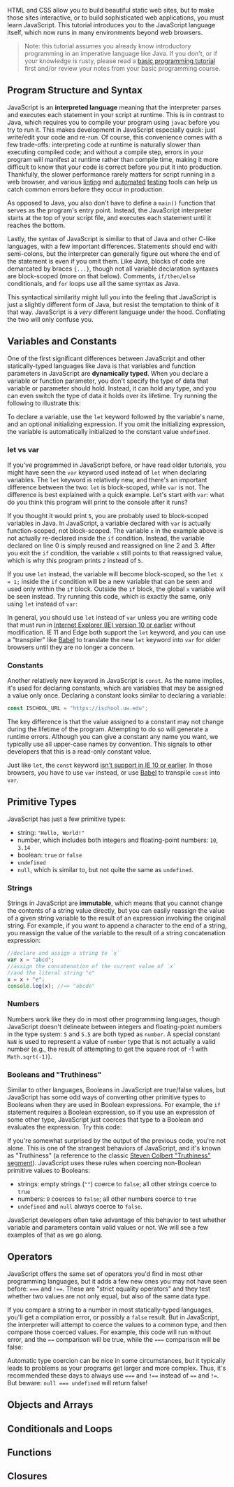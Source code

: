 HTML and CSS allow you to build beautiful static web sites, but to make those sites interactive, or to build sophisticated web applications, you must learn JavaScript. This tutorial introduces you to the JavaScript language itself, which now runs in many environments beyond web browsers.

> Note: this tutorial assumes you already know introductory programming in an imperative language like Java. If you don't, or if your knowledge is rusty, please read a [basic programming tutorial](https://en.wikiversity.org/wiki/Introduction_to_Programming) first and/or review your notes from your basic programming course.

## Program Structure and Syntax

JavaScript is an **interpreted language** meaning that the interpreter parses and executes each statement in your script at runtime. This is in contrast to Java, which requires you to compile your program using `javac` before you try to run it. This makes development in JavaScript especially quick: just write/edit your code and re-run. Of course, this convenience comes with a few trade-offs: interpreting code at runtime is naturally slower than executing compiled code; and without a compile step, errors in your program will manifest at runtime rather than compile time, making it more difficult to know that your code is correct before you put it into production. Thankfully, the slower performance rarely matters for script running in a web browser, and various [linting](https://eslint.org/) and [automated](https://mochajs.org/) [testing](https://facebook.github.io/jest/) tools can help us catch common errors before they occur in production.

As opposed to Java, you also don't have to define a `main()` function that serves as the program's entry point. Instead, the JavaScript interpreter starts at the top of your script file, and executes each statement until it reaches the bottom.

Lastly, the syntax of JavaScript is similar to that of Java and other C-like languages, with a few important differences. Statements should end with semi-colons, but the interpreter can generally figure out where the end of the statement is even if you omit them. Like Java, blocks of code are demarcated by braces `{...}`, though not all variable declaration syntaxes are block-scoped (more on that below). Comments, `if/then/else` conditionals, and `for` loops use all the same syntax as Java.

This syntactical similarity might lull you into the feeling that JavaScript is just a slightly different form of Java, but resist the temptation to think of it that way. JavaScript is a _very_ different language under the hood. Conflating the two will only confuse you.

## Variables and Constants

One of the first significant differences between JavaScript and other statically-typed languages like Java is that variables and function parameters in JavaScript are **dynamically typed**. When you declare a variable or function parameter, you don't specify the type of data that variable or parameter should hold. Instead, it can hold any type, and you can even switch the type of data it holds over its lifetime. Try running the following to illustrate this:

<script src="//repl.it/embed/KxQ0/1.js"></script>

To declare a variable, use the `let` keyword followed by the variable's name, and an optional initializing expression. If you omit the initializing expression, the variable is automatically initialized to the constant value `undefined`.

### let vs var

If you've programmed in JavaScript before, or have read older tutorials, you might have seen the `var` keyword used instead of `let` when declaring variables. The `let` keyword is relatively new, and there's an important difference between the two: `let` is block-scoped, while `var` is not. The difference is best explained with a quick example. Let's start with `var`: what do you think this program will print to the console after it runs?

<script src="//repl.it/embed/KxSg/1.js"></script>

If you thought it would print `5`, you are probably used to block-scoped variables in Java. In JavaScript, a variable declared with `var` is actually function-scoped, not block-scoped. The variable `x` in the example above is not actually re-declared inside the `if` condition. Instead, the variable declared on line 0 is simply reused and reassigned on line 2 and 3. After you exit the `if` condition, the variable `x` still points to that reassigned value, which is why this program prints `2` instead of `5`.

If you use `let` instead, the variable will become block-scoped, so the `let x = 1;` inside the `if` condition will be a new variable that can be seen and used only within the `if` block. Outside the `if` block, the global `x` variable will be seen instead. Try running this code, which is exactly the same, only using `let` instead of `var`:

<script src="//repl.it/embed/KxSx/0.js"></script>

In general, you should use `let` instead of `var` unless you are writing code that must run in [Internet Explorer (IE) version 10 or earlier](http://caniuse.com/#feat=let) without modification. IE 11 and Edge both support the `let` keyword, and you can use a "transpiler" like [Babel](https://babeljs.io/) to translate the new `let` keyword into `var` for older browsers until they are no longer a concern.

### Constants

Another relatively new keyword in JavaScript is `const`. As the name implies, it's used for declaring constants, which are variables that may be assigned a value only once. Declaring a constant looks similar to declaring a variable:

```javascript
const ISCHOOL_URL = "https://ischool.uw.edu";
```

The key difference is that the value assigned to a constant may not change during the lifetime of the program. Attempting to do so will generate a runtime errors. Although you can give a constant any name you want, we typically use all upper-case names by convention. This signals to other developers that this is a read-only constant value.

Just like `let`, the `const` keyword [isn't support in IE 10 or earlier](http://caniuse.com/#feat=const). In those browsers, you have to use `var` instead, or use [Babel](https://babeljs.io/) to transpile `const` into `var`.

## Primitive Types

JavaScript has just a few primitive types:

- string: `"Hello, World!"`
- number, which includes both integers and floating-point numbers: `10`, `3.14`
- boolean: `true` or `false`
- `undefined`
- `null`, which is similar to, but not quite the same as `undefined`.

### Strings

Strings in JavaScript are **immutable**, which means that you cannot change the contents of a string value directly, but you can easily reassign the value of a given string variable to the result of an expression involving the original string. For example, if you want to append a character to the end of a string, you reassign the value of the variable to the result of a string concatenation expression:

```javascript
//declare and assign a string to `x`
var x = "abcd";
//assign the concatenation of the current value of `x` 
//and the literal string "e"
x = x + "e"; 
console.log(x); //=> "abcde"
```

### Numbers

Numbers work like they do in most other programming languages, though JavaScript doesn't delineate between integers and floating-point numbers in the type system: `5` and `5.5` are both typed as `number`. A special constant `NaN` is used to represent a value of `number` type that is not actually a valid number (e.g., the result of attempting to get the square root of -1 with `Math.sqrt(-1)`).

### Booleans and "Truthiness"

Similar to other languages, Booleans in JavaScript are true/false values, but JavaScript has some odd ways of converting other primitive types to Booleans when they are used in Boolean expressions. For example, the `if` statement requires a Boolean expression, so if you use an expression of some other type, JavaScript just coerces that type to a Boolean and evaluates the expression. Try this code:

<script src="//repl.it/embed/Kx4V/4.js"></script>

If you're somewhat surprised by the output of the previous code, you're not alone. This is one of the strangest behaviors of JavaScript, and it's known as "Truthiness" (a reference to the classic [Steven Colbert "Truthiness" segment](http://www.cc.com/video-clips/63ite2/the-colbert-report-the-word---truthiness)). JavaScript uses these rules when coercing non-Boolean primitive values to Booleans:

- strings: empty strings (`""`) coerce to `false`; all other strings coerce to `true`
- numbers: `0` coerces to `false`; all other numbers coerce to `true`
- `undefined` and `null` always coerce to `false`.

JavaScript developers often take advantage of this behavior to test whether variable and parameters contain valid values or not. We will see a few examples of that as we go along.

## Operators

JavaScript offers the same set of operators you'd find in most other programming languages, but it adds a few new ones you may not have seen before: `===` and `!==`. These are "strict equality operators" and they test whether two values are not only equal, but also of the same data type.

If you compare a string to a number in most statically-typed languages, you'll get a compilation error, or possibly a `false` result. But in JavaScript, the interpreter will attempt to coerce the values to a common type, and then compare those coerced values. For example, this code will run without error, and the `==` comparison will be true, while the `===` comparison will be false:

<script src="//repl.it/embed/Kx7w/0.js"></script>

Automatic type coercion can be nice in some circumstances, but it typically leads to problems as your programs get larger and more complex. Thus, it's recommended these days to always use `===` and `!==` instead of `==` and `!=`. But beware: `null === undefined` will return false!

## Objects and Arrays


## Conditionals and Loops


## Functions


## Closures












